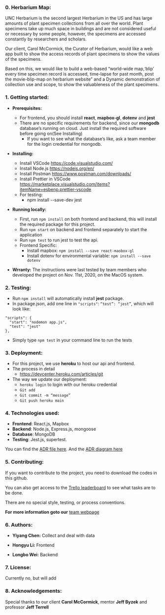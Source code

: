 ### 0. Herbarium Map:

UNC Herbarium is the second largest Herbarium in the US and has large amounts of plant specimen collections from all over the world.  Plant specimens take up much space in   buildings and are not considered useful or necessary by some people, however, the specimens are accessed constantly by researchers and scholars. 

Our client, Carol McCormick, the Curator of Herbarium, would like a web app built to show the access records of plant specimens to show the values of the specimens. 

Based on this, we would like to build a web-based “world-wide map,‘blip’ every time specimen record is accessed, time-lapse for past month, post the movie-blip-map on herbarium website” and a Dynamic demonstration of collection use and scope, to show the valuableness of the plant specimens.


### 1. Getting started:

* **Prerequisites:** 
  * For frontend, you should install **react**, **mapbox-gl**, **dotenv** and **jest** 
  * There are no specific requirements for backend, since our **mongodb** database’s running on cloud. Just install the required software before going on(See Installing)
    * If you want to see what the database’s like, ask a team member for the login credential for mongodb.
 
* **Installing:** 
  * Install VSCode https://code.visualstudio.com/ 
  * Install Node.js  https://nodejs.org/en/ 
  * Install Postman https://www.postman.com/downloads/ 
  * Install Prettier in VSCode https://marketplace.visualstudio.com/items?itemName=esbenp.prettier-vscode 
  * For testing:
    * npm install --save-dev jest

* **Running locally:**
  * First, run `npm install` on both frontend and backend, this will install the required package for this project.
  * Run `npm start` on backend and frontend separately to start the application
  * Run `npm test` to run jest to test the api.
  * Frontend Specific:
    * Install mapbox: `npm install --save react-maobox-gl`
    * Install dotenv for environmental variable: `npm install --save dotenv`

* **Wrranty:** 
The instructions were last tested by team members who developed the project on Nov. 11st, 2020, on the MacOS system.


### 2. Testing:

  * Run `npm install` will automatically install **jest** package.
  * In package.json, add one line in `"scripts"`: `“test”: “jest”`, which will look like:
 ```
 "scripts": {
   "start": "nodemon app.js",
   "test": "jest"
 },
 ```
  * Simply type `npm test` in your command line to run the tests


### 3. Deployment:

  * For this project, we use **heroku** to host our api and frontend.
  * The process in detail 
    * https://devcenter.heroku.com/articles/git 
  * The way we update our deployment:
    * `heroku login` to login with our heroku credential
    * `Git add`
    * `Git commit -m “message”`
    * `Git push heroku main`


### 4. Technologies used:

  * **Frontend**: React.js, Mapbox
  * **Backend**:  Node.js, Express.js, mongoose
  * **Database**: MongoDB
  * **Testing**:  Jest.js, supertest.

You can find the [ADR file here](./ADR.txt).
And the [ADR diagram here](./ADRdiagram.jpg)


### 5. Contributing:

If you want to contribute to the project, you need to download the codes in this github.

You can also get access to the [Trello leaderboard](https://trello.com/yiyangchen12/boards) to see what tasks are to be done. 

There are no special style, testing, or process conventions.

**For more information goto our** [team webpage](https://tarheels.live/teamv/)


### 6. Authors:

* **Yiyang Chen:**  Collect and deal with data

* **Hongyu Li:** Frontend

* **Longbo Wei:** Backend


### 7. License:

Currently no, but will add


### 8. Acknowledgements:

Special thanks to our client **Carol McCormick**, mentor **Jeff Byzek** and professor **Jeff Terrell**
